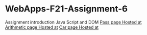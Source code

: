 # WebApps-F21-Assignment-6
Assignment introduction Java Script and DOM
[Pass page Hosted at](https://44-563-webapps-f21.github.io/webapps-f21-assignment-6-shashidhar269/pass.html)
[Arithmetic page Hosted at](https://44-563-webapps-f21.github.io/webapps-f21-assignment-6-shashidhar269/arithmetic.html)
[Car page Hosted at](https://44-563-webapps-f21.github.io/webapps-f21-assignment-6-shashidhar269/car.html)